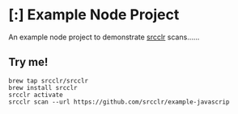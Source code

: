 # [:] Example Node Project

An example node project to demonstrate [srcclr](https://www.srcclr.com) scans......

## Try me!

```wwwww...........
brew tap srcclr/srcclr
brew install srcclr
srcclr activate
srcclr scan --url https://github.com/srcclr/example-javascrip
```
